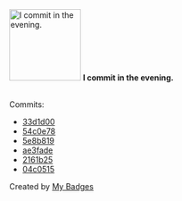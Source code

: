 <img src="https://github.com/my-badges/my-badges/blob/master/src/all-badges/time-of-commit/evening-commits.png?raw=true" alt="I commit in the evening." title="I commit in the evening." width="128">
<strong>I commit in the evening.</strong>
<br><br>

Commits:

- <a href="https://github.com/andrewjswan/MediaPortal-1/commit/33d1d009771a5146c7841cf9841dad1b3b862a24">33d1d00</a>
- <a href="https://github.com/andrewjswan/mediaportal-fanart-handler/commit/54c0e78d97db64d7b40dfd429503e07fe3e21a84">54c0e78</a>
- <a href="https://github.com/andrewjswan/rsshub-addon/commit/5e8b819efe22d74fa3faefade60252c2fb153cae">5e8b819</a>
- <a href="https://github.com/andrewjswan/rsshub-addon/commit/ae3fadecb234517d4e8f000fb86c0c0b6dd976dc">ae3fade</a>
- <a href="https://github.com/andrewjswan/snmp2mqtt-addon/commit/2161b25de2402c463a2b1356277fedc3afc514b4">2161b25</a>
- <a href="https://github.com/andrewjswan/snmp2mqtt-addon/commit/04c051576a505b61771f5f1271aaf5dc605a40c8">04c0515</a>


Created by <a href="https://github.com/my-badges/my-badges">My Badges</a>